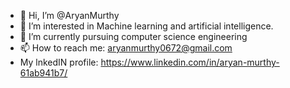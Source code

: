 - 👋 Hi, I’m @AryanMurthy
- 👀 I’m interested in Machine learning and artificial intelligence.
- 🌱 I’m currently pursuing computer science engineering
- 📫 How to reach me: aryanmurthy0672@gmail.com
- My lnkedIN profile: https://www.linkedin.com/in/aryan-murthy-61ab941b7/

<!---
AryanMurthy/AryanMurthy is a ✨ special ✨ repository because its `README.md` (this file) appears on your GitHub profile.
You can click the Preview link to take a look at your changes.
--->
